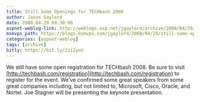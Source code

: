 ```yaml
---
title: Still Some Openings for TECHbash 2008
author: Jason Gaylord
date: 2008-04-29 09:30:00
aspnet-weblog-link: http://weblogs.asp.net/jgaylord/archive/2008/04/29/still-some-openings-for-techbash-2008.aspx
msmvps_path: https://blogs.msmvps.com/jgaylord/2008/04/28/still-some-openings-for-techbash-2008/
categories: [aspnet-weblog]
tags: [archive]
bitly: https://bit.ly/2zi2yoU
---
```


We still have some open registration for TECHbash 2008. Be sure to visit [http://techbash.com/registration](http://techbash.com/registration) to register for the event. We've confirmed some great speakers from some great companies including, but not limited to, Microsoft, Cisco, Oracle, and Nortel. Joe Stagner will be presenting the keynote presentation.